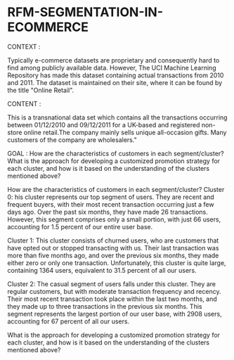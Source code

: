 # RFM-SEGMENTATION-IN-ECOMMERCE

CONTEXT :

Typically e-commerce datasets are proprietary and consequently hard to find among publicly available data. However, The UCI Machine Learning Repository has made this dataset containing actual transactions from 2010 and 2011. The dataset is maintained on their site, where it can be found by the title "Online Retail".

CONTENT : 

This is a transnational data set which contains all the transactions occurring between 01/12/2010 and 09/12/2011 for a UK-based and registered non-store online retail.The company mainly sells unique all-occasion gifts. Many customers of the company are wholesalers."

GOAL :
How are the characteristics of customers in each segment/cluster?
What is the approach for developing a customized promotion strategy for each cluster, and how is it based on the understanding of the clusters mentioned above?

How are the characteristics of customers in each segment/cluster?
Cluster 0: his cluster represents our top segment of users. They are recent and frequent buyers, with their most recent transaction occurring just a few days ago. Over the past six months, they have made 26 transactions. However, this segment comprises only a small portion, with just 66 users, accounting for 1.5 percent of our entire user base.

Cluster 1: This cluster consists of churned users, who are customers that have opted out or stopped transacting with us. Their last transaction was more than five months ago, and over the previous six months, they made either zero or only one transaction. Unfortunately, this cluster is quite large, containing 1364 users, equivalent to 31.5 percent of all our users.

Cluster 2: The casual segment of users falls under this cluster. They are regular customers, but with moderate transaction frequency and recency. Their most recent transaction took place within the last two months, and they made up to three transactions in the previous six months. This segment represents the largest portion of our user base, with 2908 users, accounting for 67 percent of all our users.

What is the approach for developing a customized promotion strategy for each cluster, and how is it based on the understanding of the clusters mentioned above?
